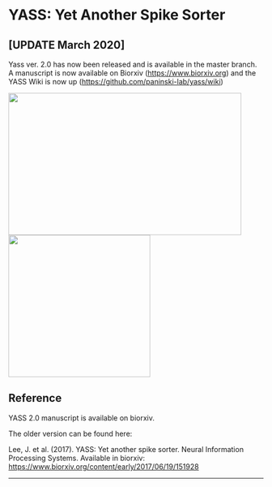 YASS: Yet Another Spike Sorter
================================


[UPDATE March 2020] 
------------------
Yass ver. 2.0 has now been released and is available in the master branch. A manuscript is now available on Biorxiv (https://www.biorxiv.org) and the YASS Wiki is now up (https://github.com/paninski-lab/yass/wiki) 


<p float="center"> 
<img src="https://raw.githubusercontent.com/wiki/paninski-lab/yass/images/rfs.png" width="460" height="280">
<img src="https://raw.githubusercontent.com/wiki/paninski-lab/yass/images/decoding.png" width="280" height="280">
</p>

Reference
---------

YASS 2.0 manuscript is available on biorxiv.  

The older version can be found here: 

Lee, J. et al. (2017). YASS: Yet another spike sorter. Neural Information Processing Systems. Available in biorxiv: https://www.biorxiv.org/content/early/2017/06/19/151928

------------
